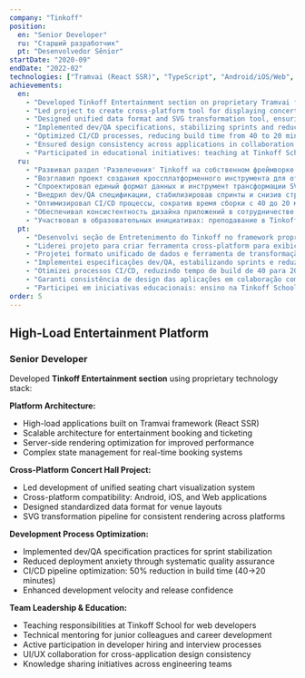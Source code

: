 ```yaml
---
company: "Tinkoff"
position:
  en: "Senior Developer"
  ru: "Старший разработчик"
  pt: "Desenvolvedor Sênior"
startDate: "2020-09"
endDate: "2022-02"
technologies: ["Tramvai (React SSR)", "TypeScript", "Android/iOS/Web", "CI/CD"]
achievements:
  en:
    - "Developed Tinkoff Entertainment section on proprietary Tramvai framework (React SSR), worked on high-load applications architecture"
    - "Led project to create cross-platform tool for displaying concert hall seating charts (Android, iOS, Web)"
    - "Designed unified data format and SVG transformation tool, ensuring consistency across all platforms"
    - "Implemented dev/QA specifications, stabilizing sprints and reducing release stress"
    - "Optimized CI/CD processes, reducing build time from 40 to 20 minutes (50% improvement)"
    - "Ensured design consistency across applications in collaboration with UI/UX team"
    - "Participated in educational initiatives: teaching at Tinkoff School, mentoring, participating in developer hiring"
  ru:
    - "Развивал раздел 'Развлечения' Tinkoff на собственном фреймворке Tramvai (React SSR), работал над архитектурой высоконагруженных приложений"
    - "Возглавил проект создания кроссплатформенного инструмента для отображения схем концертных залов (Android, iOS, Web)"
    - "Спроектировал единый формат данных и инструмент трансформации SVG-схем, обеспечив консистентность на всех платформах"
    - "Внедрил dev/QA спецификации, стабилизировав спринты и снизив стресс при релизах"
    - "Оптимизировал CI/CD процессы, сократив время сборки с 40 до 20 минут (50% улучшение)"
    - "Обеспечивал консистентность дизайна приложений в сотрудничестве с UI/UX командой"
    - "Участвовал в образовательных инициативах: преподавание в Tinkoff School, менторинг, участие в найме разработчиков"
  pt:
    - "Desenvolvi seção de Entretenimento do Tinkoff no framework proprietário Tramvai (React SSR), trabalhei na arquitetura de aplicações de alta carga"
    - "Liderei projeto para criar ferramenta cross-platform para exibição de esquemas de salas de concerto (Android, iOS, Web)"
    - "Projetei formato unificado de dados e ferramenta de transformação SVG, garantindo consistência em todas as plataformas"
    - "Implementei especificações dev/QA, estabilizando sprints e reduzindo stress durante releases"
    - "Otimizei processos CI/CD, reduzindo tempo de build de 40 para 20 minutos (50% de melhoria)"
    - "Garanti consistência de design das aplicações em colaboração com equipa UI/UX"
    - "Participei em iniciativas educacionais: ensino na Tinkoff School, mentoria, participação na contratação de desenvolvedores"
order: 5
---
```


## High-Load Entertainment Platform

### Senior Developer

Developed **Tinkoff Entertainment section** using proprietary technology stack:

**Platform Architecture:**

- High-load applications built on Tramvai framework (React SSR)
- Scalable architecture for entertainment booking and ticketing
- Server-side rendering optimization for improved performance
- Complex state management for real-time booking systems

**Cross-Platform Concert Hall Project:**

- Led development of unified seating chart visualization system
- Cross-platform compatibility: Android, iOS, and Web applications
- Designed standardized data format for venue layouts
- SVG transformation pipeline for consistent rendering across platforms

**Development Process Optimization:**

- Implemented dev/QA specification practices for sprint stabilization
- Reduced deployment anxiety through systematic quality assurance
- CI/CD pipeline optimization: 50% reduction in build time (40→20 minutes)
- Enhanced development velocity and release confidence

**Team Leadership & Education:**

- Teaching responsibilities at Tinkoff School for web developers
- Technical mentoring for junior colleagues and career development
- Active participation in developer hiring and interview processes
- UI/UX collaboration for cross-application design consistency
- Knowledge sharing initiatives across engineering teams
